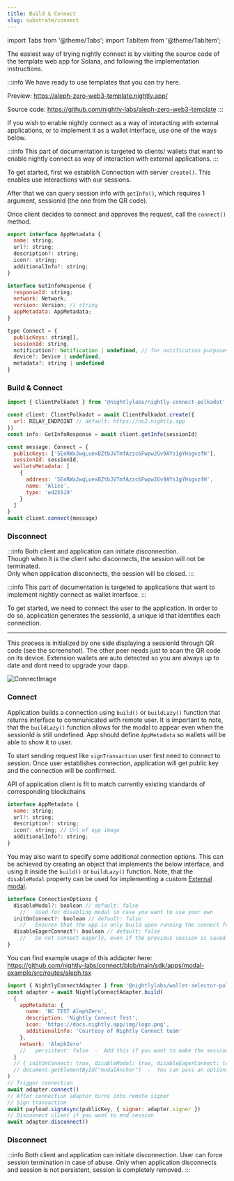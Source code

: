 ```yaml
---
title: Build & Connect
slug: substrate/connect
---
```


import Tabs from '@theme/Tabs';
import TabItem from '@theme/TabItem';

The easiest way of trying nightly connect is by visiting the source code of the template web app for Solana, and following the implementation instructions.

:::info
We have ready to use templates that you can try here.

Preview: https://aleph-zero-web3-template.nightly.app/

Source code: https://github.com/nightly-labs/aleph-zero-web3-template
:::

If you wish to enable nightly connect as a way of interacting with external applications, or to implement it as a wallet interface, use one of the ways below.

<Tabs>
<TabItem value="Client" label="Client">

:::info
This part of documentation is targeted to clients/ wallets that want to enable nightly connect
as way of interaction with external applications.
:::

To get started, first we establish Connection with server `create()`. This enables use interactions with our sessions.

After that we can query session info with `getInfo()`, which requires 1 argument, sessionId (the one from the QR code).

Once client decides to connect and approves the request, call the `connect()` method.

```js
export interface AppMetadata {
  name: string;
  url?: string;
  description?: string;
  icon?: string;
  additionalInfo?: string;
}

interface GetInfoResponse {
  responseId: string;
  network: Network;
  version: Version; // string
  appMetadata: AppMetadata;
}

type Connect = {
  publicKeys: string[],
  sessionId: string,
  notification?: Notification | undefined, // for notification purposes
  device?: Device | undefined,
  metadata?: string | undefined
}
```

### Build & Connect

```js
import { ClientPolkadot } from '@nightlylabs/nightly-connect-polkadot'

const client: ClientPolkadot = await ClientPolkadot.create({
  url: RELAY_ENDPOINT // default: https://nc2.nightly.app
})
const info: GetInfoResponse = await client.getInfo(sessionId)

const message: Connect = {
  publicKeys: ['5EnRWxJwqLuexBZtbJVTmfAzzc6Fwpw2Gv9AYs1gYHsgvzfH'],
  sessionId: sessionId,
  walletsMetadata: [
    {
      address: '5EnRWxJwqLuexBZtbJVTmfAzzc6Fwpw2Gv9AYs1gYHsgvzfH',
      name: 'Alice',
      type: 'ed25519'
    }
  ]
}
await client.connect(message)
```

### Disconnect

:::info
Both client and application can initiate disconnection.<br />
Though when it is the client who disconnects, the session will not be terminated.<br />
Only when application disconnects, the session will be closed.
:::

</TabItem>

<TabItem value="Application" label="Application">

:::info
This part of documentation is targeted to applications that want to implement nightly connect
as wallet interface.
:::

To get started, we need to connect the user to the application.
In order to do so, application generates the sessionId, a unique id that identifies each connection.

---

This process is initialized by one side displaying a sessionId through QR code (see the screenshot).
The other peer needs just to scan the QR code on its device. Extension wallets are auto detected so you are always up to date and dont need to upgrade your dapp.

![ConnectImage](../../static/img/connect.png#connectImage)

### Connect

Application builds a connection using `build()` or `buildLazy()` function that returns interface to communicated with remote user. It is important to note, that the `buildLazy()` function allows for the modal to appear even when the sessionId is still undefined. App should define `AppMetadata` so wallets will be able to show it to user.

To start sending request like `signTransaction` user first need to connect to session.
Once user establishes connection, application will get public key and the connection will be confirmed.

API of application client is fit to match currently existing standards of corresponding blockchains

```js
interface AppMetadata {
  name: string;
  url?: string;
  description?: string;
  icon?: string; // Url of app image
  additionalInfo?: string;
}
```

You may also want to specify some additional connection options. This can be achieved by creating an object that implements the below interface, and using it inside the `build()` or `buildLazy()` function. Note, that the `disableModal` property can be used for implementing a custom [External modal](../../customization/customization/external_modal).

```js
interface ConnectionOptions {
  disableModal?: boolean // default: false
    //   Used for disabling modal in case you want to use your own
  initOnConnect?: boolean // default: false
    //   Ensures that the app is only build upon running the connect function
  disableEagerConnect?: boolean // default: false
    //   Do not connect eagerly, even if the previous session is saved
}
```

You can find example usage of this addapter here: https://github.com/nightly-labs/connect/blob/main/sdk/apps/modal-example/src/routes/aleph.tsx

```js
import { NightlyConnectAdapter } from '@nightlylabs/wallet-selector-polkadot'
const adapter = await NightlyConnectAdapter.build(
  {
    appMetadata: {
      name: 'NC TEST AlephZero',
      description: 'Nightly Connect Test',
      icon: 'https://docs.nightly.app/img/logo.png',
      additionalInfo: 'Courtesy of Nightly Connect team'
    },
    network: 'AlephZero'
    //   persistent: false  -  Add this if you want to make the session non-persistent
  }
  // { initOnConnect: true, disableModal: true, disableEagerConnect: true }  -  You may specify the connection options object here
  // document.getElementById("modalAnchor")  -  You can pass an optional anchor element for the modal here
)
// Trigger connection
await adapter.connect()
// After connection adapter turns into remote signer
// Sign transaction
await payload.signAsync(publicKey, { signer: adapter.signer })
// Disconnect client if you want to end session
await adapter.disconnect()
```

### Disconnect

:::info
Both client and application can initiate disconnection.
User can force session termination in case of abuse.
Only when application disconnects and session is not persistent, session is completely removed.
:::

</TabItem>
</Tabs>
